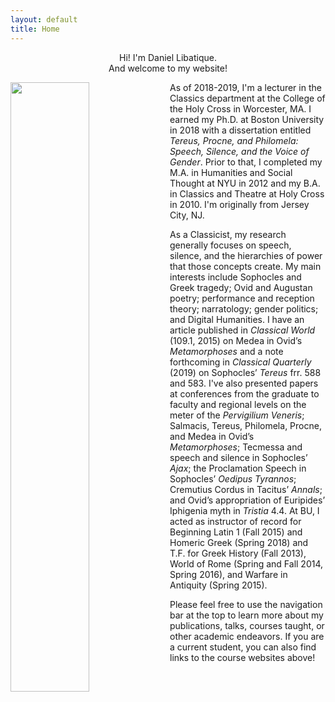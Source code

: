 ```yaml
---
layout: default
title: Home
---
```


<p align="center">Hi! I'm Daniel Libatique.<br>And welcome to my website!</p>

<img align="left" src="../images/headshot.jpg" style="float" style="padding: 0px 20px 0px 0px" width="50%">

As of 2018-2019, I'm a lecturer in the Classics department at the College of the Holy Cross in Worcester, MA. I earned my Ph.D. at Boston University in 2018 with a dissertation entitled *Tereus, Procne, and Philomela: Speech, Silence, and the Voice of Gender*. Prior to that, I completed my M.A. in Humanities and Social Thought at NYU in 2012 and my B.A. in Classics and Theatre at Holy Cross in 2010. I'm originally from Jersey City, NJ.

As a Classicist, my research generally focuses on speech, silence, and the hierarchies of power that those concepts create. My main interests include Sophocles and Greek tragedy; Ovid and Augustan poetry; performance and reception theory; narratology; gender politics; and Digital Humanities. I have an article published in *Classical World* (109.1, 2015) on Medea in Ovid’s *Metamorphoses* and a note forthcoming in *Classical Quarterly* (2019) on Sophocles’ *Tereus* frr. 588 and 583. I've also presented papers at conferences from the graduate to faculty and regional levels on the meter of the *Pervigilium Veneris*; Salmacis, Tereus, Philomela, Procne, and Medea in Ovid’s *Metamorphoses*; Tecmessa and speech and silence in Sophocles’ *Ajax*; the Proclamation Speech in Sophocles’ *Oedipus Tyrannos*; Cremutius Cordus in Tacitus’ *Annals*; and Ovid’s appropriation of Euripides’ Iphigenia myth in *Tristia* 4.4. At BU, I acted as instructor of record for Beginning Latin 1 (Fall 2015) and Homeric Greek (Spring 2018) and T.F. for Greek History (Fall 2013), World of Rome (Spring and Fall 2014, Spring 2016), and Warfare in Antiquity (Spring 2015).

Please feel free to use the navigation bar at the top to learn more about my publications, talks, courses taught, or other academic endeavors. If you are a current student, you can also find links to the course websites above!
